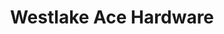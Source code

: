 ---
title: "Westlake Ace Hardware"
url: /lincoln/westlake-ace-hardware-old-cheney-road/
shop: doityourself
---